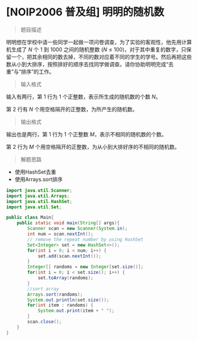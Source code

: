 # [NOIP2006 普及组] 明明的随机数

> 题目描述

明明想在学校中请一些同学一起做一项问卷调查，为了实验的客观性，他先用计算机生成了 $N$ 个 $1$ 到 $1000$ 之间的随机整数 $(N\leq100)$，对于其中重复的数字，只保留一个，把其余相同的数去掉，不同的数对应着不同的学生的学号。然后再把这些数从小到大排序，按照排好的顺序去找同学做调查。请你协助明明完成“去重”与“排序”的工作。

> 输入格式

输入有两行，第 $1$ 行为 $1$ 个正整数，表示所生成的随机数的个数 $N$。

第 $2$ 行有 $N$ 个用空格隔开的正整数，为所产生的随机数。

> 输出格式

输出也是两行，第 $1$ 行为 $1$ 个正整数 $M$，表示不相同的随机数的个数。

第 $2$ 行为 $M$ 个用空格隔开的正整数，为从小到大排好序的不相同的随机数。

> 解题思路

- 使用HashSet去重
- 使用Arrays.sort排序

```java
import java.util.Scanner;
import java.util.Arrays;
import java.util.HashSet;
import java.util.Set;

public class Main{
    public static void main(String[] args){
        Scanner scan = new Scanner(System.in);
		int num = scan.nextInt();
		// remove the repeat number by using HashSet
		Set<Integer> set = new HashSet<>();
		for(int i = 0; i < num; i++) {
			set.add(scan.nextInt());
		}
		Integer[] randoms = new Integer[set.size()];
		for(int i = 0; i < set.size(); i++) {
			set.toArray(randoms);
		}
		//sort array
		Arrays.sort(randoms);
		System.out.println(set.size());
		for(int item : randoms) {
			System.out.print(item + " ");
		}
		scan.close();
    }
}
```

